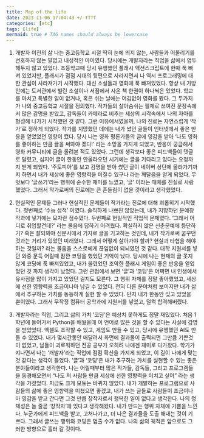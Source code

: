 ```yaml
---
title: Map of the life
date: 2023-11-06 17:04:43 +/-TTTT
categories: [etc]
tags: [life]
mermaid: true # TAG names should always be lowercase
---
```


1. 개발자 이전의 삶
   나는 중고등학교 시절 딱히 눈에 띄지 않는, 사람들과 어울리기를 선호하지 않는 말없고 내성적인 아이였다. 당시에는 개발자라는 직업을 삶에서 염두 해두지 않고 있었다. 초등학교때 당시 유행했던 플래시 액션스크립트에 한때 푹 빠져 있었지만, 플래시가 점점 시대의 뒷편으로 사라지면서 나 역시 프로그래밍에 대한 관심이 사라져가기 시작했다. 대신 소설들과 영화에 푹 빠져있었다. 항상 내 가방 안에는 도서관에서 빌린 소설이나 서점에서 사온 책 한권이 하나씩은 있었다. 학교를 마치고 특별한 일이 없거나, 혹은 쉬는 날에는 어김없이 영화를 봤다. 그 두가지가 나의 중고등학교 시절을 정의했다. 작가들의 살아숨쉬는 필체로 쓰여진 문장속에서 많은 감명을 받았고, 감독들이 카메라로 비추는 세상의 시각속에서 나의 자아를 형성해 나가기 시작했던 것 같다. 그런 이유에서였을까, 나의 진로는 자연스럽게 ‘작가’로 정하게 되었다.
   작가를 지망했던 데에는 내가 썼던 글들이 인터넷에서 좋은 반응을 얻었었던 영향이 컸다. 당시 나는 영화 평론가들의 글에 영감을 받아 ‘나도 영화를 좋아하는 만큼 글을 써봐야 겠다!’ 라는 소망을 가지게 되었고, 반응이 궁금해서 영화 커뮤니티에 글을 올려본 적도 있었다. 그런데 생각보다 좋은 피드백들이 댓글로 달렸고, 심지어 글이 한동안 안올라오던 시기에는 글을 기다리고 있다는 요청까지 받게 되었다. ‘주토피아’를 보고 감명을 받아 썼던 글이 네이버 상단에 올라가기까지 하면서 내가 세상에 좋은 영향력을 미칠수 있구나 라는 깨달음을 얻게 되었다. 무엇보다 ‘글쓰기’라는 행위에 순수한 재미를 느꼈고, ‘글’ 이라는 매체를 진실로 사랑했었다. 그래서 작가로써의 진로에는 큰 흔들림이 없을 것이라고 생각했었다.
2. 현실적인 문제들
   그러나 현실적인 문제들이 작가라는 진로에 대해 괴롭히기 시작했다. 첫번째로 ‘수능 성적’ 이였다. 솔직하게 나쁘진 않았는데, 내가 지망하던 문예창작과에 넣기에는 모자란 점수였다. 두번째로 현실적인 직업적 문제였다. ‘그래서 어디로 취업할건데?’ 라는 물음에 답하기 어려웠다. 확실하지 않은 신춘문예에 등단하기? 혹은 잘되봐야 신문사에서 기자로 글을 기고하는 것인데, 내가 작가로써 꿈꾸던 것과는 거리가 있었던 미래였다. 그래서 어떻게 살아가야 할까? 현실과 타협을 해야하는 것일까? 라는 물음을 스스로에게 끊임없이 되뇌였던 것 같다.
   대학 지원서를 넣던 와중 문득 어릴때 잠깐 코딩을 했었던 기억이 났다. 당시에 나는 현재의 글 못지 않게 코딩에 푹 빠져있었고, 내가 올렸었던 조악한 플래시 게임이 좋은 반응을 얻었었던 것 까지 생각이 났었다. 그런 관점에서 보면 ‘글’과 ‘코딩’은 어쩌면 내 인생에서 유사점을 많이 가지고 있었던 걸지도 모른다. 그 행위 자체를 정말 좋아했었고, 세상에 선한 영향력을 조금이나마 남길 수 있었다. 전혀 다른 분야처럼 보이지만 내가 삶에서 추구하는 가치를 동등하게 실현 할 수 있었다. 단지 내가 한동안 잊고 있었을 뿐이였다. 그래서 무작정 컴퓨터 공학과에 지원서를 넣었고, 덜컥 합격해버렸다.

3. 개발자라는 직업, 그리고 삶의 가치
   ’코딩’은 예상치 못하게도 정말 재밌었다. 처음 1학년에 들어가서 Python을 배웠을때 이 언어로 많은 것을 할 수 있다는 사실에 감명을 받았었다. 엑셀도 조작할 수 있고, 게임도 만들 수 있고, 당시에 유행했던 AI도 만들 수 있었다. 내가 몇시간동안 매달려서 화면에 결과물이 출력되면 그만큼 기쁜것이 없었고, 남들이 괴로워하던 전공 공부가 오히려 나에겐 재미로 다가왔다. 학기가 지나면서 나는 ‘개발자’라는 직업에 점점 확신을 가지게 되었고, 이 길이 나에게 맞는 것 같다는 생각이 들었다.
   ’글’과 ‘코딩’은 내가 추구하는 가치를 실현할 수 있는 좋은 분야들이라고 생각한다. 나는 어릴때부터 많은 작가들, 감독들, 그리고 프로그램들을 동경해오면서 “나도 저 사람들 만큼 세상에 선한 영향력을 미치고 싶어” 라는 생각을 가졌었다. 지금도 크게 모토는 바뀌지 않았다. 내가 개발하는 프로그램으로 사람들의 삶에 좋은 영향력을 미쳤으면 좋겠고, 내가 쓰는 글들로 사람들이 조금이나마 영감을 받고 간다면 그것 만큼 창작자로서 행복한 일이 없다고 생각한다. 나의 정체성은 늘 줄곧 ‘창작자’에 있다고 생각해왔다. 내가 만드는 행위 자체에 기쁨을 느낀다. 누군가에게 피드백을 받고, 고쳐나가고, 더 나은 결과물을 도출 해내는 것이 기쁘다. 그래서 글쓰는 행위와 코딩은 멈출 수가 없다. 나의 삶의 궤적은 앞으로도 그러한 방향으로 흘러 갈 것이다.
